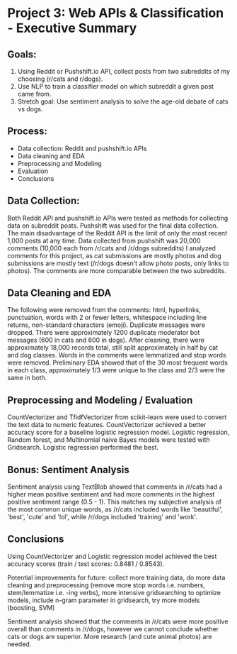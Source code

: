 
# Project 3: Web APIs & Classification - Executive Summary

## Goals:  
1. Using Reddit or Pushshift.io API, collect posts from two subreddits of my choosing (r/cats and r/dogs).
2. Use NLP to train a classifier model on which subreddit a given post came from.
3. Stretch goal: Use sentiment analysis to solve the age-old debate of cats vs dogs.

## Process:  
- Data collection: Reddit and pushshift.io APIs
- Data cleaning and EDA
- Preprocessing and Modeling
- Evaluation
- Conclusions

## Data Collection:  
Both Reddit API and pushshift.io APIs were tested as methods for collecting data on subreddit posts. Pushshift was used for the final data collection. The main disadvantage of the Reddit API is the limit of  only the most recent 1,000 posts at any time. Data collected from pushshift was 20,000 comments (10,000 each from /r/cats and /r/dogs subreddits)
I analyzed comments for this project, as cat submissions are mostly photos and dog submissions are mostly text (/r/dogs doesn’t allow photo posts, only links to photos). The comments are more comparable between the two subreddits.

## Data Cleaning and EDA
The following were removed from the comments: html, hyperlinks, punctuation, words with 2 or fewer letters, whitespace including line returns, non-standard characters (emoji). Duplicate messages were dropped. There were approximately 1200 duplicate moderator bot messages (600 in cats and 600 in dogs). After cleaning, there were approximately 18,000 records total, still split approximately in half by cat and dog classes. Words in the comments were lemmatized and stop words were removed. Preliminary EDA showed that of the 30 most frequent words in each class, approximately 1/3 were unique to the class and 2/3 were the same in both.

## Preprocessing and Modeling / Evaluation
CountVectorizer and TfidfVectorizer from scikit-learn were used to convert the text data to numeric features. CountVectorizer achieved a better accuracy score for a baseline logistic regression model. Logistic regression, Random forest, and Multinomial naive Bayes models were tested with Gridsearch. Logistic regression performed the best.

## Bonus: Sentiment Analysis
Sentiment analysis using TextBlob showed that comments in /r/cats had a higher mean positive sentiment and had more comments in the highest positive sentiment range (0.5 - 1). This matches my subjective analysis of the most common unique words, as /r/cats included words like 'beautiful', 'best', 'cute' and 'lol', while /r/dogs included 'training' and 'work'. 

## Conclusions
Using CountVectorizer and Logistic regression model achieved the best accuracy scores (train / test scores: 0.8481 / 0.8543).

Potential improvements for future: collect more training data, do more data cleaning and preprocessing (remove more stop words i.e. numbers, stem/lemmatize i.e. -ing verbs), more intensive gridsearching to optimize models, include n-gram parameter in gridsearch, try more models (boosting, SVM)

Sentiment analysis showed that the comments in /r/cats were more positive overall than comments in /r/dogs, however we cannot conclude whether cats or dogs are superior. More research (and cute animal photos) are needed.

